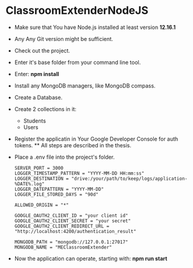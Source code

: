 # ClassroomExtenderNodeJS
* Make sure that You have Node.js installed at least version **12.16.1**
* Any Any Git version might be sufficient.
* Check out the project.
* Enter it's base folder from your command line tool.
* Enter: **npm install**
* Install any MongoDB managers, like MongoDB compass.
* Create a Database.
* Create 2 collections in it:
  * Students
  * Users
* Register the applicatin in Your Google Developer Console for auth tokens.
 ** All steps are described in the thesis.
* Place a .env file into the project's folder.

  ```
  SERVER_PORT = 3000
  LOGGER_TIMESTAMP_PATTERN = "YYYY-MM-DD HH:mm:ss"
  LOGGER_DESTINATION = "drive:/your/path/to/keep/logs/application-%DATE%.log"
  LOGGER_DATEPATTERN = "YYYY-MM-DD"
  LOGGER_FILE_STORED_DAYS = "90d"

  ALLOWED_ORIGIN = "*"

  GOOGLE_OAUTH2_CLIENT_ID = "your client id"
  GOOGLE_OAUTH2_CLIENT_SECRET = "your secret"
  GOOGLE_OAUTH2_CLIENT_REDIRECT_URL = "http://localhost:4200/authentication_result"

  MONGODB_PATH = "mongodb://127.0.0.1:27017"
  MONGODB_NAME = "MEClassroomExtender"
  ```
 * Now the application can operate, starting with: **npm run start**  
